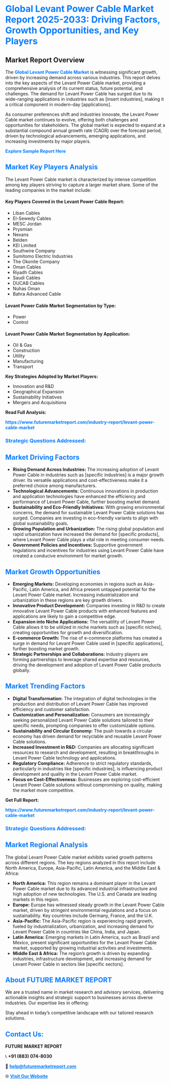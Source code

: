 <h1 style="color: #007BFF;">Global Levant Power Cable Market Report 2025-2033: Driving Factors, Growth Opportunities, and Key Players</h1>

<section id="overview">
<h2>Market Report Overview</h2>
<p>The <a href="https://www.futuremarketreport.com/industry-report/levant-power-cable-market" style="color: #007BFF; text-decoration: none;"><strong>Global Levant Power Cable Market</strong></a> is witnessing significant growth, driven by increasing demand across various industries. This report delves into the key aspects of the Levant Power Cable market, providing a comprehensive analysis of its current status, future potential, and challenges. The demand for Levant Power Cable has surged due to its wide-ranging applications in industries such as [insert industries], making it a critical component in modern-day [applications].</p>
<p>As consumer preferences shift and industries innovate, the Levant Power Cable market continues to evolve, offering both challenges and opportunities for stakeholders. The global market is expected to expand at a substantial compound annual growth rate (CAGR) over the forecast period, driven by technological advancements, emerging applications, and increasing investments by major players.</p>
</section>

<section id="overview">
<p><a href="https://www.futuremarketreport.com/request-sample/reportId=60063" style="color: #007BFF; text-decoration: none;"><strong>Explore Sample Report Here</strong></a></p>
</section>

<section id="key-players">
<h2 style="color: #007BFF;">Market Key Players Analysis</h2>
<p>The Levant Power Cable market is characterized by intense competition among key players striving to capture a larger market share. Some of the leading companies in the market include:</p>
<h4>Key Players Covered in the Levant Power Cable Report:</h4>
<ul><li>Liban Cables</li><li>El-Sewedy Cables</li><li>MESC Jordan</li><li>Prysmian</li><li>Nexans</li><li>Belden</li><li>KEI Limited</li><li>Southwire Company</li><li>Sumitomo Electric Industries</li><li>The Okonite Company</li><li>Oman Cables</li><li>Riyadh Cables</li><li>Saudi Cables</li><li>DUCAB Cables</li><li>Nuhas Oman</li><li>Bahra Advanced Cable</li></ul>
<h4>Levant Power Cable Market Segmentation by Type:</h4>
<ul><li>Power</li><li>Control</li></ul>

<h4>Levant Power Cable Market Segmentation by Application:</h4>
<ul><li>Oil &amp; Gas</li><li>Construction</li><li>Utility</li><li>Manufacturing</li><li>Transport</li></ul>
<p><strong>Key Strategies Adopted by Market Players:</strong></p>
<ul>
<li>Innovation and R&D</li>
<li>Geographical Expansion</li>
<li>Sustainability Initiatives</li>
<li>Mergers and Acquisitions</li>
</ul>
</section>

<section>
<p><strong>Read Full Analysis: </strong></p><a href="https://www.futuremarketreport.com/industry-report/levant-power-cable-market" style="color: #007BFF; text-decoration: none;"><strong>https://www.futuremarketreport.com/industry-report/levant-power-cable-market</strong></a>
<h3 style="color: #007BFF;">Strategic Questions Addressed:</h3>
</section>

<section id="driving-factors">
<h2 style="color: #007BFF;">Market Driving Factors</h2>
<ul>
<li><strong>Rising Demand Across Industries:</strong> The increasing adoption of Levant Power Cable in industries such as [specific industries] is a major growth driver. Its versatile applications and cost-effectiveness make it a preferred choice among manufacturers.</li>
<li><strong>Technological Advancements:</strong> Continuous innovations in production and application technologies have enhanced the efficiency and performance of Levant Power Cable, further boosting market demand.</li>
<li><strong>Sustainability and Eco-Friendly Initiatives:</strong> With growing environmental concerns, the demand for sustainable Levant Power Cable solutions has surged. Companies are investing in eco-friendly variants to align with global sustainability goals.</li>
<li><strong>Growing Population and Urbanization:</strong> The rising global population and rapid urbanization have increased the demand for [specific products], where Levant Power Cable plays a vital role in meeting consumer needs.</li>
<li><strong>Government Policies and Incentives:</strong> Supportive government regulations and incentives for industries using Levant Power Cable have created a conducive environment for market growth.</li>
</ul>
</section>

<section id="growth-opportunities">
<h2 style="color: #007BFF;">Market Growth Opportunities</h2>
<ul>
<li><strong>Emerging Markets:</strong> Developing economies in regions such as Asia-Pacific, Latin America, and Africa present untapped potential for the Levant Power Cable market. Increasing industrialization and urbanization in these regions are key growth drivers.</li>
<li><strong>Innovative Product Development:</strong> Companies investing in R&D to create innovative Levant Power Cable products with enhanced features and applications are likely to gain a competitive edge.</li>
<li><strong>Expansion into Niche Applications:</strong> The versatility of Levant Power Cable allows it to be utilized in niche markets such as [specific niches], creating opportunities for growth and diversification.</li>
<li><strong>E-commerce Growth:</strong> The rise of e-commerce platforms has created a surge in demand for Levant Power Cable used in [specific applications], further boosting market growth.</li>
<li><strong>Strategic Partnerships and Collaborations:</strong> Industry players are forming partnerships to leverage shared expertise and resources, driving the development and adoption of Levant Power Cable products globally.</li>
</ul>
</section>

<section id="trending-factors">
<h2 style="color: #007BFF;">Market Trending Factors</h2>
<ul>
<li><strong>Digital Transformation:</strong> The integration of digital technologies in the production and distribution of Levant Power Cable has improved efficiency and customer satisfaction.</li>
<li><strong>Customization and Personalization:</strong> Consumers are increasingly seeking personalized Levant Power Cable solutions tailored to their specific needs, prompting companies to offer customizable options.</li>
<li><strong>Sustainability and Circular Economy:</strong> The push towards a circular economy has driven demand for recyclable and reusable Levant Power Cable solutions.</li>
<li><strong>Increased Investment in R&D:</strong> Companies are allocating significant resources to research and development, resulting in breakthroughs in Levant Power Cable technology and applications.</li>
<li><strong>Regulatory Compliance:</strong> Adherence to strict regulatory standards, particularly in industries like [specific industries], is influencing product development and quality in the Levant Power Cable market.</li>
<li><strong>Focus on Cost-Effectiveness:</strong> Businesses are exploring cost-efficient Levant Power Cable solutions without compromising on quality, making the market more competitive.</li>
</ul>
</section>

<section>
<p><strong>Get Full Report: </strong></p><a href="https://www.futuremarketreport.com/industry-report/levant-power-cable-market" style="color: #007BFF; text-decoration: none;"><strong>https://www.futuremarketreport.com/industry-report/levant-power-cable-market</strong></a>
<h3 style="color: #007BFF;">Strategic Questions Addressed:</h3>
</section>


<section id="regional-analysis">
<h2 style="color: #007BFF;">Market Regional Analysis</h2>
<p>The global Levant Power Cable market exhibits varied growth patterns across different regions. The key regions analyzed in this report include North America, Europe, Asia-Pacific, Latin America, and the Middle East & Africa:</p>
<ul>
<li><strong>North America:</strong> This region remains a dominant player in the Levant Power Cable market due to its advanced industrial infrastructure and high adoption of new technologies. The U.S. and Canada are leading markets in this region.</li>
<li><strong>Europe:</strong> Europe has witnessed steady growth in the Levant Power Cable market, driven by stringent environmental regulations and a focus on sustainability. Key countries include Germany, France, and the U.K.</li>
<li><strong>Asia-Pacific:</strong> The Asia-Pacific region is experiencing rapid growth, fueled by industrialization, urbanization, and increasing demand for Levant Power Cable in countries like China, India, and Japan.</li>
<li><strong>Latin America:</strong> Emerging markets in Latin America, such as Brazil and Mexico, present significant opportunities for the Levant Power Cable market, supported by growing industrial activities and investments.</li>
<li><strong>Middle East & Africa:</strong> The region’s growth is driven by expanding industries, infrastructure development, and increasing demand for Levant Power Cable in sectors like [specific sectors].</li>
</ul>
</section>

<footer>
<h2 style="color: #007BFF;">About FUTURE MARKET REPORT</h2>
<p>We are a trusted name in market research and advisory services, delivering actionable insights and strategic support to businesses across diverse industries. Our expertise lies in offering:</p>

<p>Stay ahead in today’s competitive landscape with our tailored research solutions.</p>

<h2 style="color: #007BFF;">Contact Us:</h2>
<p><strong>FUTURE MARKET REPORT</strong></p>
<p>📞 <strong>+91 (883) 074-8030</strong></p>
<p>📧 <strong><a href="mailto:help@futuremarketreport.com" style="color: #007BFF;">help@futuremarketreport.com</a></strong></p>
<p>🌐 <strong><a href="https://www.futuremarketreport.com/" style="color: #007BFF;">Visit Our Website</a></strong></p>
</footer>